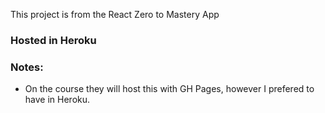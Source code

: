 This project is from the React Zero to Mastery App

### Hosted in Heroku

### Notes:
- On the course they will host this with GH Pages, however I prefered to have in Heroku. 